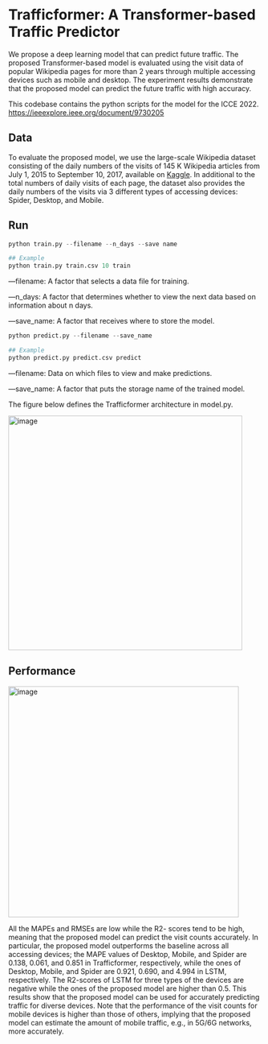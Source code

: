 # Trafficformer: A Transformer-based Traffic Predictor

We propose a deep learning model that can predict future traffic. The proposed Transformer-based model is evaluated using the visit data of popular Wikipedia pages for more than 2 years through multiple accessing devices such as mobile and desktop. The experiment results demonstrate that the proposed model can predict the future traffic with high accuracy.

This codebase contains the python scripts for the model for the ICCE 2022. https://ieeexplore.ieee.org/document/9730205

## Data

To evaluate the proposed model, we use the large-scale Wikipedia dataset consisting of the daily numbers of the visits of 145 K Wikipedia articles from July 1, 2015 to September 10, 2017, available on [Kaggle](https://www.kaggle.com/c/web-traffic-time-series-forecasting/data). In additional to the total numbers of daily visits of each page, the dataset also provides the daily numbers of the visits via 3 different types of accessing devices: Spider, Desktop, and Mobile.

## Run

```python
python train.py --filename --n_days --save name

## Example
python train.py train.csv 10 train
```

—filename: A factor that selects a data file for training.

—n_days: A factor that determines whether to view the next data based on information about n days.

—save_name: A factor that receives where to store the model.



```python
python predict.py --filename --save_name

## Example
python predict.py predict.csv predict
```

—filename: Data on which files to view and make predictions.

—save_name: A factor that puts the storage name of the trained model.

The figure below defines the Trafficformer architecture in model.py.

<img width="466" alt="image" src="https://github.com/DSAIL-SKKU/Trafficformer-ICCE-2022/assets/60170358/16a9e478-6fe3-4cb0-9436-3ab8059470fa">

## Performance

<img width="459" alt="image" src="https://github.com/DSAIL-SKKU/Trafficformer-ICCE-2022/assets/60170358/284143f9-b868-4034-a048-07eedfb88b7e">

All the MAPEs and RMSEs are low while the R2- scores tend to be high, meaning that the proposed model can predict the visit counts accurately. In particular, the proposed model outperforms the baseline across all accessing devices; the MAPE values of Desktop, Mobile, and Spider are 0.138, 0.061, and 0.851 in Trafficformer, respectively, while the ones of Desktop, Mobile, and Spider are 0.921, 0.690, and 4.994 in LSTM, respectively. The R2-scores of LSTM for three types of the devices are negative while the ones of the proposed model are higher than 0.5. This results show that the proposed model can be used for accurately predicting traffic for diverse devices. Note that the performance of the visit counts for mobile devices is higher than those of others, implying that the proposed model can estimate the amount of mobile traffic, e.g., in 5G/6G networks, more accurately.
